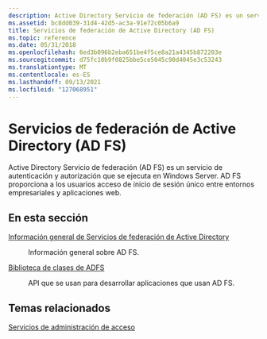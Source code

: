 ```yaml
---
description: Active Directory Servicio de federación (AD FS) es un servicio de autenticación y autorización que se ejecuta en Windows Server. AD FS proporciona a los usuarios acceso de inicio de sesión único entre entornos empresariales y aplicaciones web.
ms.assetid: bc8dd039-31d4-42d5-ac3a-91e72c05b6a9
title: Servicios de federación de Active Directory (AD FS)
ms.topic: reference
ms.date: 05/31/2018
ms.openlocfilehash: 6ed3b096b2eba651be4f5ce8a21a4345b872203e
ms.sourcegitcommit: d75fc10b9f0825bbe5ce5045c90d4045e3c53243
ms.translationtype: MT
ms.contentlocale: es-ES
ms.lasthandoff: 09/13/2021
ms.locfileid: "127068951"
---
```

# <a name="active-directory-federation-services"></a>Servicios de federación de Active Directory (AD FS)

Active Directory Servicio de federación (AD FS) es un servicio de autenticación y autorización que se ejecuta en Windows Server. AD FS proporciona a los usuarios acceso de inicio de sesión único entre entornos empresariales y aplicaciones web.

## <a name="in-this-section"></a>En esta sección

<dl> <dt>

[Información general de Servicios de federación de Active Directory](/previous-versions/windows/desktop/legacy/ms674895(v=vs.85))
</dt> <dd>

Información general sobre AD FS.

</dd> <dt>

[Biblioteca de clases de ADFS](/previous-versions/windows/desktop/active-directory-federation-services/ms681631(v=vs.85))
</dt> <dd>

API que se usan para desarrollar aplicaciones que usan AD FS.

</dd> </dl>

## <a name="related-topics"></a>Temas relacionados

<dl> <dt>

[Servicios de administración de acceso](access-management-services.md)
</dt> </dl>

 

 
